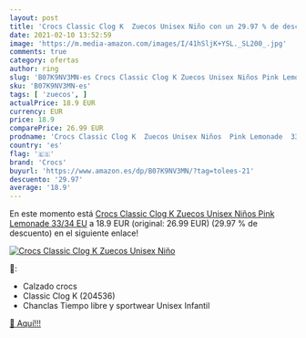 ```yaml
---
layout: post
title: 'Crocs Classic Clog K  Zuecos Unisex Niño con un 29.97 % de descuento'
date: 2021-02-10 13:52:59
image: 'https://m.media-amazon.com/images/I/41hSljK+YSL._SL200_.jpg'
comments: true
category: ofertas
author: ring
slug: 'B07K9NV3MN-es Crocs Classic Clog K Zuecos Unisex Niños Pink Lemonade...'
sku: 'B07K9NV3MN-es'
tags: [ 'zuecos', ]
actualPrice: 18.9 EUR
currency: EUR
price: 18.9
comparePrice: 26.99 EUR
prodname: 'Crocs Classic Clog K  Zuecos Unisex Niños  Pink Lemonade  33/34 EU'
country: 'es'
flag: '🇪🇸'
brand: 'Crocs'
buyurl: 'https://www.amazon.es/dp/B07K9NV3MN/?tag=tolees-21'
descuento: '29.97'
average: '18.9'
---
```


En este momento está [Crocs Classic Clog K  Zuecos Unisex Niños  Pink Lemonade  33/34 EU](https://www.amazon.es/dp/B07K9NV3MN/?tag=tolees-21) a 18.9 EUR (original: 26.99 EUR) (29.97 %  de descuento) en el siguiente enlace!

[![Crocs Classic Clog K  Zuecos Unisex Niño](https://m.media-amazon.com/images/I/41hSljK+YSL._SL200_.jpg)](https://www.amazon.es/dp/B07K9NV3MN/?tag=tolees-21)

🔎:

- Calzado crocs
- Classic Clog K (204536)
- Chanclas Tiempo libre y sportwear Unisex Infantil

[🛒 Aquí!!!](https://www.amazon.es/dp/B07K9NV3MN/?tag=tolees-21)
